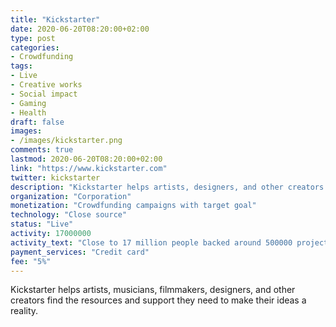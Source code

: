 ```yaml
---
title: "Kickstarter"
date: 2020-06-20T08:20:00+02:00
type: post
categories:
- Crowdfunding
tags:
- Live
- Creative works
- Social impact
- Gaming
- Health
draft: false
images:
- /images/kickstarter.png
comments: true
lastmod: 2020-06-20T08:20:00+02:00
link: "https://www.kickstarter.com"
twitter: kickstarter
description: "Kickstarter helps artists, designers, and other creators find the resources and support they need to make their ideas a reality. "
organization: "Corporation"
monetization: "Crowdfunding campaigns with target goal"
technology: "Close source"
status: "Live"
activity: 17000000
activity_text: "Close to 17 million people backed around 500000 projects"
payment_services: "Credit card"
fee: "5%"
---
```


Kickstarter helps artists, musicians, filmmakers, designers, and other creators find the resources and support they need to make their ideas a reality. <!--more-->

